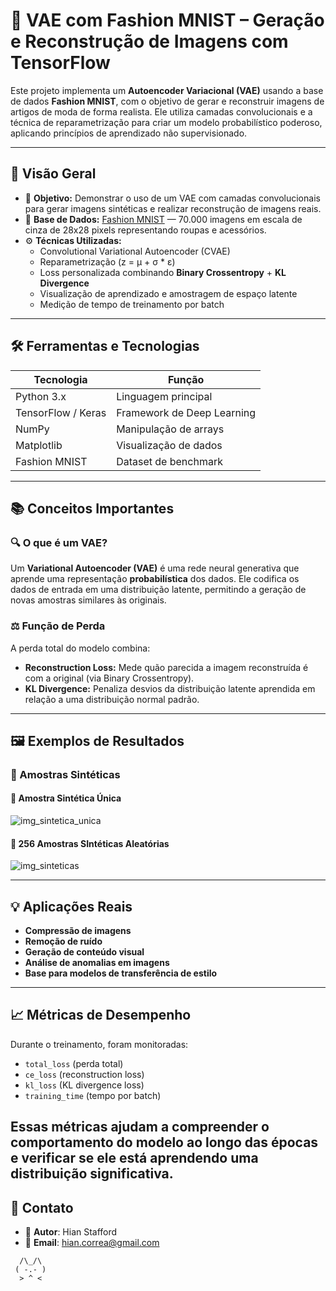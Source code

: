 # 🧠 VAE com Fashion MNIST – Geração e Reconstrução de Imagens com TensorFlow

Este projeto implementa um **Autoencoder Variacional (VAE)** usando a base de dados **Fashion MNIST**, com o objetivo de gerar e reconstruir imagens de artigos de moda de forma realista. Ele utiliza camadas convolucionais e a técnica de reparametrização para criar um modelo probabilístico poderoso, aplicando princípios de aprendizado não supervisionado.

---

## 🧩 Visão Geral

- 🎯 **Objetivo:** Demonstrar o uso de um VAE com camadas convolucionais para gerar imagens sintéticas e realizar reconstrução de imagens reais.
- 🧪 **Base de Dados:** [Fashion MNIST](https://github.com/zalandoresearch/fashion-mnist) — 70.000 imagens em escala de cinza de 28x28 pixels representando roupas e acessórios.
- ⚙️ **Técnicas Utilizadas:**
  - Convolutional Variational Autoencoder (CVAE)
  - Reparametrização (z = μ + σ * ε)
  - Loss personalizada combinando **Binary Crossentropy** + **KL Divergence**
  - Visualização de aprendizado e amostragem de espaço latente
  - Medição de tempo de treinamento por batch

---

## 🛠️ Ferramentas e Tecnologias

| Tecnologia | Função |
|------------|--------|
| Python 3.x | Linguagem principal |
| TensorFlow / Keras | Framework de Deep Learning |
| NumPy | Manipulação de arrays |
| Matplotlib | Visualização de dados |
| Fashion MNIST | Dataset de benchmark |

---

## 📚 Conceitos Importantes

### 🔍 O que é um VAE?

Um **Variational Autoencoder (VAE)** é uma rede neural generativa que aprende uma representação **probabilística** dos dados. Ele codifica os dados de entrada em uma distribuição latente, permitindo a geração de novas amostras similares às originais.

### ⚖️ Função de Perda

A perda total do modelo combina:

- **Reconstruction Loss:** Mede quão parecida a imagem reconstruída é com a original (via Binary Crossentropy).
- **KL Divergence:** Penaliza desvios da distribuição latente aprendida em relação a uma distribuição normal padrão.

---

## 🖼️ Exemplos de Resultados

### 🎲 Amostras Sintéticas

#### 🔷 Amostra Sintética Única
![img_sintetica_unica](https://github.com/user-attachments/assets/60fabe6e-c4cc-49fb-b454-70d47e18183e)

#### 🔶 256 Amostras SIntéticas Aleatórias
![img_sinteticas](https://github.com/user-attachments/assets/b519dbaf-552e-46e1-90d8-5c9976d142ff)

---

## 💡 Aplicações Reais

- **Compressão de imagens**
- **Remoção de ruído**
- **Geração de conteúdo visual**
- **Análise de anomalias em imagens**
- **Base para modelos de transferência de estilo**

---

## 📈 Métricas de Desempenho

Durante o treinamento, foram monitoradas:

- `total_loss` (perda total)
- `ce_loss` (reconstruction loss)
- `kl_loss` (KL divergence loss)
- `training_time` (tempo por batch)

Essas métricas ajudam a compreender o comportamento do modelo ao longo das épocas e verificar se ele está aprendendo uma distribuição significativa.
---

## 📧 Contato

- 📌 **Autor**: Hian Stafford
- 📩 **Email**: hian.correa@gmail.com
```text
  /\_/\  
 ( -.- ) 
  > ^ < 
```
